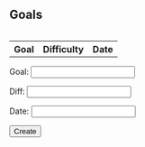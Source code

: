 <!DOCTYPE html>
<html lang="en">
<head>
    <meta charset="UTF-8">
    <meta http-equiv="X-UA-Compatible" content="IE=edge">
    <meta name="viewport" content="width=device-width, initial-scale=1.0">
    <title>Goals</title>
    <link rel="stylesheet" href="goals.css">
    <link rel="oogabooga">
</head>
<body>
  <main class = "table"> 
      <section class="table_header">
        <h1>Goals</h1>
        <table id = "table">
      </section>
      <section class="table_body">
        <table>
          <thead>
          <tbody id="body">
            <tr>
              <!-- <th> id </th> -->
              <th> Goal </th>
              <th> Difficulty </th>
              <th> Date </th>
            <tr>
            <tbody>
            </tbody>
        </table>


<form action="javascript:createGoal()">
    <p><label>
        Goal:
        <input type="text"  id="goal" required>
    </label></p>
    <p><label>
        Diff:
        <input type="text"  id="diff" required>
    </label></p>
     <p><label>
        Date:
        <input type="text"  id="time" required>
    </label></p>
      <p>
        <button>Create</button>
    </p>
</form>



  <script>

  // prepare HTML result container for new output
  const resultContainer = document.getElementById("body");
  // prepare URL's to allow easy switch from deployment and localhost
  const url = "https://lennsflask.duckdns.org/api/sport"
  // const url = "http://127.0.0.1:8086/api/sport"
  const create_fetch = url + '/create';
  const read_fetch = url + '/';

  // Load users on page entry
  read_goal();


  // Display User Table, data is fetched from Backend Database
  function read_goal() {
    // prepare fetch options
    const read_options = {
      method: 'GET', // *GET, POST, PUT, DELETE, etc.
      mode: 'cors', // no-cors, *cors, same-origin
      cache: 'default', // *default, no-cache, reload, force-cache, only-if-cached
      credentials: 'omit', // include, *same-origin, omit
      headers: {
        'Content-Type': 'application/json'
      },
    };

    // fetch the data from API
    fetch(read_fetch, read_options)
      // response is a RESTful "promise" on any successful fetch
      .then(response => {
        // check for response errors
        if (response.status !== 200) {
            const errorMsg = 'Database read error: ' + response.status;
            console.log(errorMsg);
            const tr = document.createElement("tr");
            const td = document.createElement("td");
            td.innerHTML = errorMsg;
            tr.appendChild(td);
            resultContainer.appendChild(tr);
            return;
        }
        // valid response will have json data
        response.json().then(data => {
            console.log(data);
            for (let row in data) {
              console.log(data[row]);
              add_row(data[row]);
            }
        })
    })
    // catch fetch errors (ie ACCESS to server blocked)
    .catch(err => {
      console.error(err);
      const tr = document.createElement("tr");
      const td = document.createElement("td");
      td.innerHTML = err;
      tr.appendChild(td);
      resultContainer.appendChild(tr);
    });
  }

  function createGoal(){
    //Validate Password (must be 6-20 characters in len)
    //verifyPassword("click");
    console.log(document.getElementById("goal").value)
    const body = {

        goal: document.getElementById("goal").value,
        diff: document.getElementById("diff").value,
        time: document.getElementById("time").value,
    };
    console.log(body)
    const requestOptions = {
        method: 'POST',
        body: JSON.stringify(body),
        headers: {
            "content-type": "application/json",
            'Authorization': 'Bearer my-token',
        },
    };

    // URL for Create API
    // Fetch API call to the database to create a new user
    fetch(create_fetch, requestOptions)
      .then(response => {
        // trap error response from Web API
        if (response.status !== 200) {
          const errorMsg = 'Database create error: ' + response.status;
          console.log(errorMsg);
          const tr = document.createElement("tr");
          const td = document.createElement("td");
          td.innerHTML = errorMsg;
          tr.appendChild(td);
          resultContainer.appendChild(tr);
          return;
        }
        // response contains valid result
        response.json().then(data => {
            console.log(data);
            //add a table row for the new/created userid
            add_row(body);
        })
    })
  }

  function add_row(data) {
    console.log(data)
    const tr = document.createElement("tr");
    const goal = document.createElement("th");
    const diff = document.createElement("th");
    const time = document.createElement("th");
  

    // obtain data that is specific to the API
    goal.innerHTML = data.goal; 
    diff.innerHTML = data.diff;
    time.innerHTML = data.time; 
    

    // add HTML to container
    tr.appendChild(goal);
    tr.appendChild(diff);
    tr.appendChild(time);

    resultContainer.appendChild(tr);
  }
    </script>


<!-- 
 <form action="http://127.0.0.1:8086/api/sport/create" method="post">
    <label for="goal">Goal:</label><br>
    <input type="text" id="goal" name="goal" placeholder="enter your goal"><br>
    <!--  -->

<!-- 
</form> 
<br>
<br>
<button onclick="addRow()">Add Row</button> --> 




